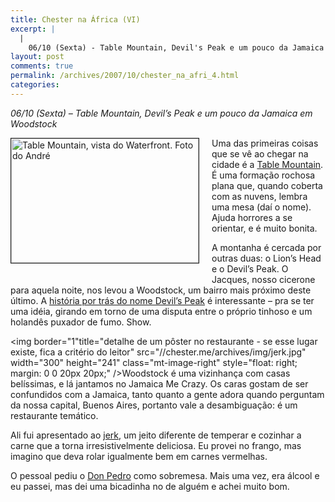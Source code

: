 ```yaml
---
title: Chester na África (VI)
excerpt: |
  |
    06/10 (Sexta) - Table Mountain, Devil's Peak e um pouco da Jamaica em Woodstock Uma das primeiras coisas que se vê ao chegar na cidade é a Table Mountain. É uma formação rochosa plana que, quando coberta com as nuvens,...
layout: post
comments: true
permalink: /archives/2007/10/chester_na_afri_4.html
categories:
---
```

*06/10 (Sexta) &#8211; Table Mountain, Devil&#8217;s Peak e um pouco da Jamaica em Woodstock*

<span class="mt-enclosure mt-enclosure-image"><img border="1" alt="Table Mountain, vista do Waterfront. Foto do André" src="//chester.me/archives/img/table_mountain.jpg" width="300" height="199" class="mt-image-left" style="float: left; margin: 0 20px 20px 0;" /></span>Uma das primeiras coisas que se vê ao chegar na cidade é a [Table Mountain][1]. É uma formação rochosa plana que, quando coberta com as nuvens, lembra uma mesa (daí o nome). Ajuda horrores a se orientar, e é muito bonita.

A montanha é cercada por outras duas: o Lion&#8217;s Head e o Devil&#8217;s Peak. O Jacques, nosso cicerone para aquela noite, nos levou a Woodstock, um bairro mais próximo deste último. A [história por trás do nome Devil&#8217;s Peak][2] é interessante &#8211; pra se ter uma idéia, girando em torno de uma disputa entre o próprio tinhoso e um holandês puxador de fumo. Show.

<span class="mt-enclosure mt-enclosure-image"><img border="1"title="detalhe de um pôster no restaurante - se esse lugar existe, fica a critério do leitor" src="//chester.me/archives/img/jerk.jpg" width="300" height="241" class="mt-image-right" style="float: right; margin: 0 0 20px 20px;" /></span>Woodstock é uma vizinhança com casas belíssimas, e lá jantamos no Jamaica Me Crazy. Os caras gostam de ser confundidos com a Jamaica, tanto quanto a gente adora quando perguntam da nossa capital, Buenos Aires, portanto vale a desambiguação: é um restaurante temático.

Ali fui apresentado ao [jerk][3], um jeito diferente de temperar e cozinhar a carne que a torna irresistivelmente deliciosa. Eu provei no frango, mas imagino que deva rolar igualmente bem em carnes vermelhas.

O pessoal pediu o [Don Pedro][4] como sobremesa. Mais uma vez, era álcool e eu passei, mas dei uma bicadinha no de alguém e achei muito bom.

 [1]: http://en.wikipedia.org/wiki/Table_Mountain
 [2]: http://www.everything2.com/index.pl?node_id=953536
 [3]: http://en.wikipedia.org/wiki/Jamaican_jerk_spice
 [4]: http://www.drinkswap.com/drinks/detail.asp?searchfor=&#038;recipe_id=2682
